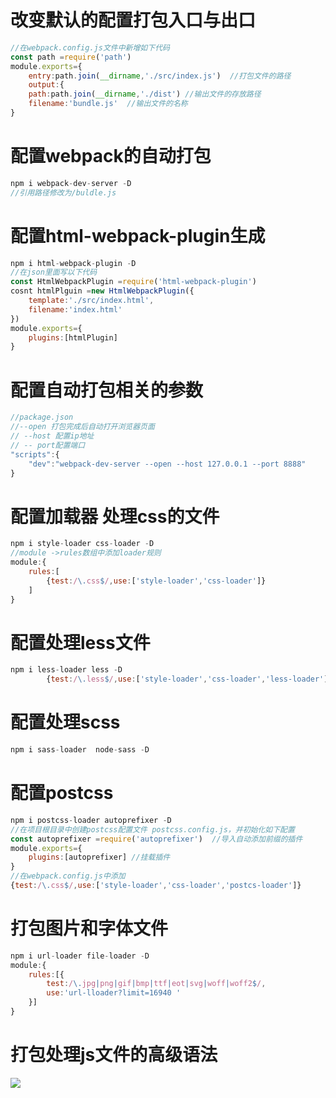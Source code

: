 # 改变默认的配置打包入口与出口

````js
//在webpack.config.js文件中新增如下代码
const path =require('path')
module.exports={
    entry:path.join(__dirname,'./src/index.js')  //打包文件的路径
    output:{
    path:path.join(__dirname,'./dist') //输出文件的存放路径
    filename:'bundle.js'  //输出文件的名称
}

````

# 配置webpack的自动打包

````js
npm i webpack-dev-server -D
//引用路径修改为/buldle.js

````

# 配置html-webpack-plugin生成

```js
npm i html-webpack-plugin -D
//在json里面写以下代码
const HtmlWebpackPlugin =require('html-webpack-plugin')
cosnt htmlPlguin =new HtmlWebpackPlugin({
    template:'./src/index.html',
    filename:'index.html'
})
module.exports={
    plugins:[htmlPlugin]
}
```

# 配置自动打包相关的参数

````js
//package.json
//--open 打包完成后自动打开浏览器页面
// --host 配置ip地址
// -- port配置端口
"scripts":{
    "dev":"webpack-dev-server --open --host 127.0.0.1 --port 8888"
}
````

# 配置加载器 处理css的文件

```js
npm i style-loader css-loader -D 
//module ->rules数组中添加loader规则
module:{
    rules:[
        {test:/\.css$/,use:['style-loader','css-loader']} 
    ]
}
```

# 配置处理less文件

````js
npm i less-loader less -D
        {test:/\.less$/,use:['style-loader','css-loader','less-loader']} 

````

# 配置处理scss

````js
npm i sass-loader  node-sass -D
````

# 配置postcss

````js
npm i postcss-loader autoprefixer -D
//在项目根目录中创建postcss配置文件 postcss.config.js，并初始化如下配置
const autoprefixer =require('autoprefixer')  //导入自动添加前缀的插件
module.exports={
    plugins:[autoprefixer] //挂载插件
}
//在webpack.config.js中添加
{test:/\.css$/,use:['style-loader','css-loader','postcs-loader']} 

````

# 打包图片和字体文件

````js
npm i url-loader file-loader -D
module:{
    rules:[{
        test:/\.jpg|png|gif|bmp|ttf|eot|svg|woff|woff2$/,
        use:'url-lloader?limit=16940 '
    }]
}
````

# 打包处理js文件的高级语法

![](C:\Users\Administrator\Desktop\vue自己写\js高级语法处理.png)